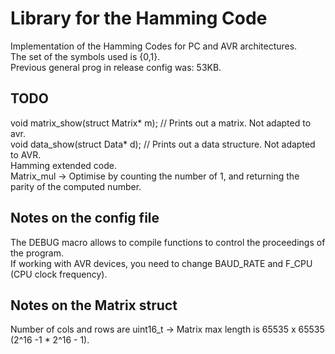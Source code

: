 Library for the Hamming Code
============================
Implementation of the Hamming Codes for PC and AVR architectures.  
The set of the symbols used is {0,1}.  
Previous general prog in release config was: 53KB.  

TODO
----
void matrix_show(struct Matrix* m);	// Prints out a matrix. Not adapted to avr.  
void data_show(struct Data* d);     // Prints out a data structure. Not adapted to AVR.  
Hamming extended code.  
Matrix_mul -> Optimise by counting the number of 1, and returning the parity of the computed number.  

Notes on the config file
------------------------
The DEBUG macro allows to compile functions to control the proceedings of the program.  
If working with AVR devices, you need to change BAUD_RATE and F_CPU (CPU clock frequency).   

Notes on the Matrix struct
-------------------------
Number of cols and rows are uint16_t -> Matrix max length is 65535 x 65535 (2^16 -1 * 2^16 - 1).  
